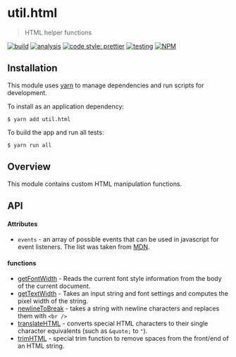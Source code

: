 # util.html

> HTML helper functions

[![build](https://github.com/jmquigley/util.html/workflows/build/badge.svg)](https://github.com/jmquigley/util.html/actions)
[![analysis](https://img.shields.io/badge/analysis-tslint-9cf.svg)](https://palantir.github.io/tslint/)
[![code style: prettier](https://img.shields.io/badge/code_style-prettier-ff69b4.svg?style=flat-square)](https://github.com/prettier/prettier)
[![testing](https://img.shields.io/badge/testing-jest-blue.svg)](https://facebook.github.io/jest/)
[![NPM](https://img.shields.io/npm/v/util.html.svg)](https://www.npmjs.com/package/util.html)


## Installation

This module uses [yarn](https://yarnpkg.com/en/) to manage dependencies and run scripts for development.

To install as an application dependency:
```
$ yarn add util.html
```

To build the app and run all tests:
```
$ yarn run all
```


## Overview
This module contains custom HTML manipulation functions.


## API

#### Attributes

- `events` - an array of possible events that can be used in javascript for event listeners.  The list was taken from [MDN](https://developer.mozilla.org/en-US/docs/Web/Events).

#### functions

- [getFontWidth](docs/index.md#getFontInfo) - Reads the current font style information from the body of the current document.
- [getTextWidth](docs/index.md#getTextWidth) - Takes an input string and font settings and computes the pixel width of the string.
- [newlineToBreak](docs/index.md#newlineToBreak) - takes a string with newline characters and replaces them with `<br />`
- [translateHTML](docs/index.md#translateHTML) - converts special HTML characters to their single character equivalents (such as `&quote;` to `"`).
- [trimHTML](docs/index.md#trimHTML) - special trim function to remove spaces from the front/end of an HTML string.
